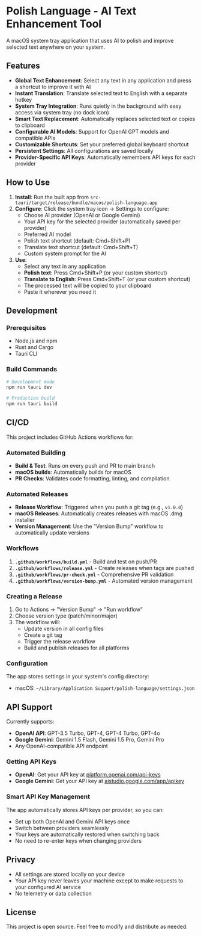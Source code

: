 # Polish Language - AI Text Enhancement Tool

A macOS system tray application that uses AI to polish and improve selected text anywhere on your system.

## Features

- **Global Text Enhancement**: Select any text in any application and press a shortcut to improve it with AI
- **Instant Translation**: Translate selected text to English with a separate hotkey
- **System Tray Integration**: Runs quietly in the background with easy access via system tray (no dock icon)
- **Smart Text Replacement**: Automatically replaces selected text or copies to clipboard
- **Configurable AI Models**: Support for OpenAI GPT models and compatible APIs
- **Customizable Shortcuts**: Set your preferred global keyboard shortcut
- **Persistent Settings**: All configurations are saved locally
- **Provider-Specific API Keys**: Automatically remembers API keys for each provider

## How to Use

1. **Install**: Run the built app from `src-tauri/target/release/bundle/macos/polish-language.app`
2. **Configure**: Click the system tray icon → Settings to configure:
   - Choose AI provider (OpenAI or Google Gemini)
   - Your API key for the selected provider (automatically saved per provider)
   - Preferred AI model
   - Polish text shortcut (default: Cmd+Shift+P)
   - Translate text shortcut (default: Cmd+Shift+T)
   - Custom system prompt for the AI
3. **Use**: 
   - Select any text in any application
   - **Polish text**: Press Cmd+Shift+P (or your custom shortcut)
   - **Translate to English**: Press Cmd+Shift+T (or your custom shortcut)
   - The processed text will be copied to your clipboard
   - Paste it wherever you need it

## Development

### Prerequisites
- Node.js and npm
- Rust and Cargo
- Tauri CLI

### Build Commands
```bash
# Development mode
npm run tauri dev

# Production build
npm run tauri build
```

## CI/CD

This project includes GitHub Actions workflows for:

### Automated Building
- **Build & Test**: Runs on every push and PR to main branch
- **macOS builds**: Automatically builds for macOS
- **PR Checks**: Validates code formatting, linting, and compilation

### Automated Releases
- **Release Workflow**: Triggered when you push a git tag (e.g., `v1.0.0`)
- **macOS Releases**: Automatically creates releases with macOS .dmg installer
- **Version Management**: Use the "Version Bump" workflow to automatically update versions

### Workflows
1. **`.github/workflows/build.yml`** - Build and test on push/PR
2. **`.github/workflows/release.yml`** - Create releases when tags are pushed
3. **`.github/workflows/pr-check.yml`** - Comprehensive PR validation
4. **`.github/workflows/version-bump.yml`** - Automated version management

### Creating a Release
1. Go to Actions → "Version Bump" → "Run workflow"
2. Choose version type (patch/minor/major)
3. The workflow will:
   - Update version in all config files
   - Create a git tag
   - Trigger the release workflow
   - Build and publish releases for all platforms

### Configuration

The app stores settings in your system's config directory:
- macOS: `~/Library/Application Support/polish-language/settings.json`

## API Support

Currently supports:
- **OpenAI API**: GPT-3.5 Turbo, GPT-4, GPT-4 Turbo, GPT-4o
- **Google Gemini**: Gemini 1.5 Flash, Gemini 1.5 Pro, Gemini Pro
- Any OpenAI-compatible API endpoint

### Getting API Keys
- **OpenAI**: Get your API key at [platform.openai.com/api-keys](https://platform.openai.com/api-keys)
- **Google Gemini**: Get your API key at [aistudio.google.com/app/apikey](https://aistudio.google.com/app/apikey)

### Smart API Key Management
The app automatically stores API keys per provider, so you can:
- Set up both OpenAI and Gemini API keys once
- Switch between providers seamlessly
- Your keys are automatically restored when switching back
- No need to re-enter keys when changing providers

## Privacy

- All settings are stored locally on your device
- Your API key never leaves your machine except to make requests to your configured AI service
- No telemetry or data collection

## License

This project is open source. Feel free to modify and distribute as needed.